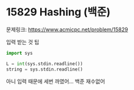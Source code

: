 # 15829 Hashing (백준)

문제링크: https://www.acmicpc.net/problem/15829

입력 받는 것 팁
```python
import sys  

L = int(sys.stdin.readline())
string = sys.stdin.readline()
```
아니 입력 때문에 세번 까였어... 백준 재수없어